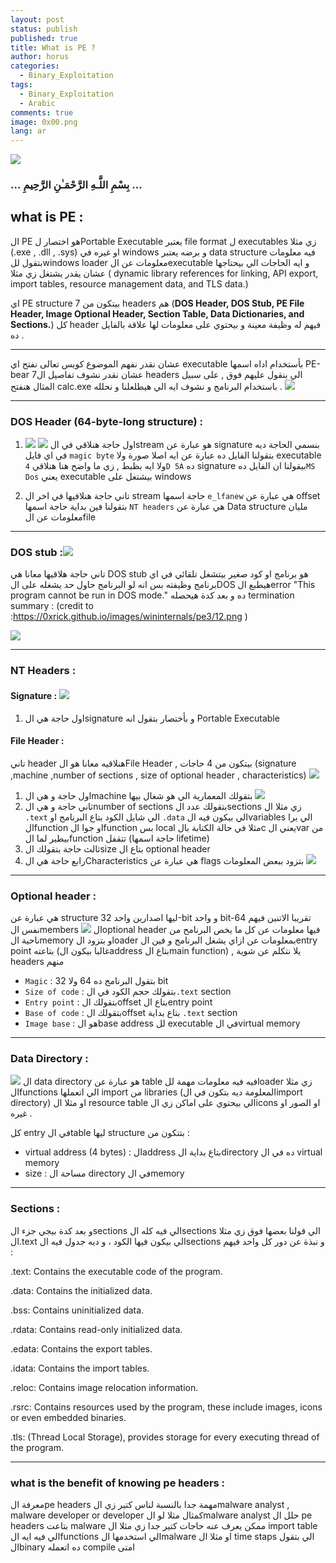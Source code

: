 ```yaml
---
layout: post
status: publish
published: true
title: What is PE ?
author: horus
categories:
  - Binary_Exploitation
tags:
  - Binary_Exploitation
  - Arabic
comments: true
image: 0x00.png
lang: ar
---
```

![](/assets/images/Pasted%20image%2020241119183131.png)
###     …  بِسْمِ اللَّـهِ الرَّحْمَـٰنِ الرَّحِيمِ  …


## what is PE :

ال PE هو اختصار لPortable Executable يعتبر file format ل executables زي مثلا (.exe , .dll , .sys) او غيره في windows و برضه يعتبر data structure فيه معلومات بتقول للwindows loader معلومات عن الexecutable و ايه الحاجات الي بيحتاجها عشان يقدر يشتغل زي مثلا  ( dynamic library references for linking, API export, import tables, resource management data, and TLS data.)

اي PE structure بيتكون من 7 headers هم (**DOS Header, DOS Stub, PE File Header, Image Optional Header, Section Table, Data Dictionaries, and Sections.**) كل header فيهم له وظيفة معينة و بيحتوي على معلومات لها علاقة بالفايل ده .

---

عشان نقدر نفهم الموضوع كويس تعالى نفتح اي executable بأستخدام اداه اسمها PE-bear عشان نقدر نشوف تفاصيل ال7 headers الي بنقول عليهم فوق , على سبيل المثال هنفتح calc.exe باستخدام البرنامج و نشوف ايه الي هيطلعلنا و نحلله . 
![](/assets/images//assets/images/Pasted%20image%2020241122161510.png)

---

### DOS Header (64-byte-long structure) : 
1. ![](/assets/images/Pasted%20image%2020241122162345.png)
 ![](/assets/images/Pasted%20image%2020241122162748.png)
 اول حاجة هنلاقي في الstream هو عبارة عن signature بنسمي الحاجة ديه في اي فايل `magic byte` بتقولنا الفايل ده عبارة عن ايه اصلا صورة ولا executable ولا ايه بظبط , زي ما واضح هنا هنلاقي `4D 5A` ده signature بيقولنا ان الفايل ده`MS Dos` يعني executable بيشتغل على windows 

2. تاني حاجة هنلافيها في اخر ال stream حاجة اسمها `e_lfanew` هي عبارة عن offset بتقولنا فين بداية حاجة اسمها `NT headers` هي عبارة عن Data structure مليان معلومات عن الfile

---
### DOS stub :![](/assets/images/Pasted%20image%2020241122181827.png)
تاني حاجة هلاقيها معانا هي DOS stub هو برنامج او كود صغير بيتشغل تلقائي في اي برنامج  وظيفته بس انه لو البرنامج حاول حد يشغله على الDOS هيطبع الerror 
"This program cannot be run in DOS mode." 
ده و بعد كدة هيحصله termination
summary : (credit to :https://0xrick.github.io/images/wininternals/pe3/12.png )

![](/assets/images/12.png)

---
### NT Headers : 
#### Signature : ![](/assets/images/Pasted%20image%2020241123205354.png)
1. اول حاجة هي الsignature و بأختصار بتقول انه Portable Executable
#### File Header : 
تاني header هنلاقيه معانا هو الFile Header , بيتكون من 4 حاجات (signature ,machine ,number of sections , size of optional header , characteristics) 
 ![](/assets/images/Pasted%20image%2020241123205151.png)
1. اول حاجة و هي الmachine بتقولك المعمارية الي هو شغال بيها ![](/assets/images/Pasted%20image%2020241119195909.png)
2. ثاني حاجة و هي الnumber of sections بتقولك عدد الsections زي مثلا ال `.text` الي شايل الكود بتاع البرنامج او `.data` الي بيكون فيه الvariables الي برا الfunction او جوا الfunction بس local مثلا في حالة الكتابة بالc يعني الvar من بيطير لما الfunction تتقفل (حاجة اسمها lifetime) 
3. ثالث حاجة بتقولك الsize بتاع ال optional header
4. رابع حاجة هي الCharacteristics هي عبارة عن flags بتزود ببعض المعلومات ![](/assets/images/Pasted%20image%2020241119201006.png)

---
### Optional header : 
هي عبارة عن structure ليها اصدارين واحد 32-bit و واحد bit-64 تقريبا الاتنين فيهم نفس الmembers ![](/assets/images/Pasted%20image%2020241124000102.png)
الoptional header فيها معلومات عن كل ما يخص البرنامح من ناحية الmemory و بتزود الloader بمعلومات عن ازاي يشغل البرنامج و فين الentry point بتاعته (غالبا بيكون الaddress بتاع الmain function) , يلا نتكلم عن شوية headers منهم 

- `Magic` : بتقول البرنامج ده 64 ولا 32 bit
- `Size of code` : بتقولك حجم الكود في ال`.text` section
- `Entry point` : بتقولك الoffset بتاع الentry point
- `Base of code` : بتقولك الoffset بتاع بداية `.text` section
- `Image base` : هو الbase address لل executable في الvirtual memory 
---
### Data Directory : 
![](/assets/images/Pasted%20image%2020241124010137.png)
ال data directory هو عبارة عن table فيه فيه معلومات مهمة للloader زي مثلا الfunctions الي اتعملها import من libraries (المعلومة ديه بتكون في الimport directory)  او مثلا ال resource table الي بيحتوي على اماكن زي الicons او الصور او غيره .

كل entry في الtable ليها structure بتتكون من :

- virtual address (4 bytes) : الaddress بتاع بداية الdirectory ده في ال virtual memory 
- size : مساحة ال directory في الmemory 


---

### Sections : 
و بعد كدة بيجي جزء الsections الي فيه كله الsections الي قولنا بعضها فوق زي مثلا ال.text الي بيكون فيها الكود ، و ديه جدول فيه الsections و نبذة عن دور كل واحد فيهم :

.text: Contains the executable code of the program.

.data: Contains the initialized data.

.bss: Contains uninitialized data.

.rdata: Contains read-only initialized data.

.edata: Contains the export tables.

.idata: Contains the import tables.

.reloc: Contains image relocation information.

.rsrc: Contains resources used by the program, these include images, icons or even embedded binaries.

.tls: (Thread Local Storage), provides storage for every executing thread of the program.

---
### what is the benefit of knowing pe headers : 
معرفة الpe headers مهمة جدا بالنسبة لناس كتير زي الmalware analyst , malware developer or developer كمثال مثلا لو الmalware analyst حلل ال pe headers بتاعت malware ممكن يعرف عنه حاجات كتير جدا زي مثلا ال import table الي فيه ايه الfunctions الي استخدمها الmalware او مثلا ال time staps الي بتقول الbinary ده اتعمله compile امتى
